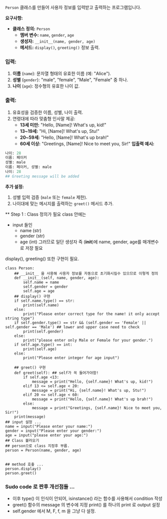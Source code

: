 

`Person` 클래스를 만들어 사용자 정보를 입력받고 출력하는 프로그램입니다.

**요구사항:**

- **클래스 정의:** `Person`
    - **멤버 변수:** `name`, `gender`, `age`
    - **생성자:** `__init__(name, gender, age)`
    - **메서드:** `display()`, `greeting()` 정보 출력.


### 입력:

1. **이름** (`name`): 문자열 형태의 유효한 이름 (예: "Alice").
2. **성별** (`gender`): "male", "female", "Male", "Female" 중 하나.
3. **나이** (`age`): 정수형의 유효한 나이 값.

### 출력:

1. 유효성을 검증한 이름, 성별, 나이 출력.
2. 연령대에 따라 맞춤형 인사말 제공:
    - **13세 미만:** "Hello, [Name]! What's up, kid!"
    - **13~19세:** "Hi, [Name]! What's up, Stu!"
    - **20~59세:** "Hello, [Name]! What's up brah!"
    - **60세 이상:** "Greetings, [Name]! Nice to meet you, Sir!"
**입출력 예시:**


```python
나이: 28
이름: 페이커
성별: male
이름: 페이커, 성별: male
나이: 28
## Greeting message will be added
```

**추가 설정:**

1. 성별 입력 검증 (`male` 또는 `female` 제한).
2. 나이대에 맞는 메시지를 출력하는 `greet()` 메서드 추가.

** Step 1 : 
Class 정의가 필요 
class 안에는 
-  input 들인 
    - name (str)
    - gender (str)
    - age (int)
그러므로 일단 생성자 즉 (__init__)에 name, gender, age를 매개변수로 저장 필요

display(), greeting() 또한 구현이 필요.

```sudo
class Person:
    ## __init__ 을 사용해 사용자 정보를 자동으로 초기화시킬수 있으므로 이렇게 정의
    def __init__(self, name, gender, age):
        self.name = name
        self.gender = gender
        self.age = age
    ## display() 구현
    if self.name.type() == str:
        print(self.name)
    else:
        print("Please enter correct type for the name! it only accept string type")
    if self.gender.type() == str && (self.gender == 'Female' || self.gender == 'Male') ## lower and upper case need to check
        print(self.gender)
    else:
        print("please enter only Male or Female for your gender.")
    if self.age.type() == int:
        print(self.age)
    else:
        print("Please enter integer for age input")

    ## greet() 구현
    def greet(self): ## self가 꼭 들어가야함!
        if self.age <13:
            message = print("Hello, {self.name}! What's up, kid!")
        elif 13 <= self.age < 20:
            message = print("Hi, {self.name}! What's up, Stu!")
        elif 20 <= self.age < 60:
            message = print("Hello, {self.name}! What's up brah!")
        else:
            message = print("Greetings, {self.name}! Nice to meet you, Sir!")
    print(message)
## input 설정 ...
name = input("Please enter your name:")
gender = input("Please enter your gender:")
age = input("please enter your age:")
## Class 불러오기
## person으로 class 지정후 부름.
person = Person(name, gender, age)


## method 호춮 ...
person.display()
person.greet()
```

### Sudo code 로 짠후 개선점들 ... 
- 이후 type() 이 인식이 안되어, isinstance() 라는 함수를 사용해서 condition 작성
- greet() 함수의 message 의 변수에 지정 print() 를 하나의 print 로 output 설정
- self.gender 에서 M, F, f, m 을 그냥 다 설정.
  
